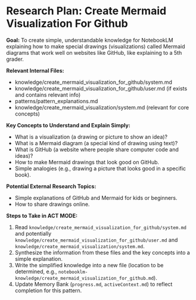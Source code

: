 # Research Plan: Create Mermaid Visualization For Github

**Goal:** To create simple, understandable knowledge for NotebookLM explaining how to make special drawings (visualizations) called Mermaid diagrams that work well on websites like GitHub, like explaining to a 5th grader.

**Relevant Internal Files:**
- knowledge/create_mermaid_visualization_for_github/system.md
- knowledge/create_mermaid_visualization_for_github/user.md (if exists and contains relevant info)
- patterns/pattern_explanations.md
- knowledge/create_mermaid_visualization/system.md (relevant for core concepts)

**Key Concepts to Understand and Explain Simply:**
- What is a visualization (a drawing or picture to show an idea)?
- What is a Mermaid diagram (a special kind of drawing using text)?
- What is GitHub (a website where people share computer code and ideas)?
- How to make Mermaid drawings that look good on GitHub.
- Simple analogies (e.g., drawing a picture that looks good in a specific book).

**Potential External Research Topics:**
- Simple explanations of GitHub and Mermaid for kids or beginners.
- How to share drawings online.

**Steps to Take in ACT MODE:**
1. Read `knowledge/create_mermaid_visualization_for_github/system.md` and potentially `knowledge/create_mermaid_visualization_for_github/user.md` and `knowledge/create_mermaid_visualization/system.md`.
2. Synthesize the information from these files and the key concepts into a simple explanation.
3. Write the simplified knowledge into a new file (location to be determined, e.g., `notebooklm-knowledge/create_mermaid_visualization_for_github.md`).
4. Update Memory Bank (`progress.md`, `activeContext.md`) to reflect completion for this pattern.
